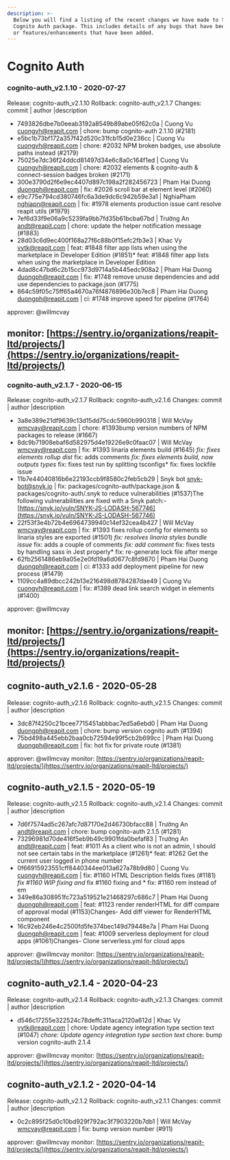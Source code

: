 ```yaml
---
description: >-
  Below you will find a listing of the recent changes we have made to the
  Cognito Auth package. This includes details of any bugs that have been fixed
  or features/enhancements that have been added.
---
```


# Cognito Auth

### cognito-auth\_v2.1.10 - 2020-07-27

Release: cognito-auth\_v2.1.10 Rollback: cognito-auth\_v2.1.7 Changes: commit \| author \|description

* 7493826dbe7b0eeab3192a8549b89abe05f62c0a \| Cuong Vu [cuongvh@reapit.com](mailto:cuongvh@reapit.com) \| chore: bump cognito-auth 2.1.10 \(\#2181\)
* e5bc1b73bf172a357f42d520c31fcb15d0e236cc \| Cuong Vu [cuongvh@reapit.com](mailto:cuongvh@reapit.com) \| chore: \#2032 NPM broken badges, use absolute paths instead \(\#2179\)
* 75025e7dc36f24ddcd81497d34e6c8a0c164f1ed \| Cuong Vu [cuongvh@reapit.com](mailto:cuongvh@reapit.com) \| chore: \#2032 elements & cognito-auth & connect-session badges broken \(\#2171\)
* 300e3790d2f6e9ec4407d897c198a2f282456723 \| Pham Hai Duong [duongph@reapit.com](mailto:duongph@reapit.com) \| fix: \#2026 scroll bar at element level \(\#2060\)
* e9c775e794cd380746fc6a3de9dc6c942b59e3a1 \| NghiaPham [nghiapn@reapit.com](mailto:nghiapn@reapit.com) \| fix: \#1978 elements production issue cant resolve reapit utils \(\#1979\)
* 7ef6d33f9e06a9c5239fa9bb7fd35b61bcba67bd \| Trường An [andt@reapit.com](mailto:andt@reapit.com) \| chore: update the helper notification message \(\#1883\)
* 28d03c6d9ec400f168a27f6c88b0f15efc2fb3e3 \| Khac Vy [vytk@reapit.com](mailto:vytk@reapit.com) \| feat: \#1848 filter app lists when using the marketplace in Developer Edition \(\#1851\)\* feat: \#1848 filter app lists when using the marketplace in Developer Edition
* 4dad8c47bd6c2b15cc973d9714a5b445edc908a2 \| Pham Hai Duong [duongph@reapit.com](mailto:duongph@reapit.com) \| fix: \#1748 remove unuse dependencies and add use dependencies to package.json \(\#1775\)
* 864c59f05c75ff65a4670a76f4876896e30b7ec8 \| Pham Hai Duong [duongph@reapit.com](mailto:duongph@reapit.com) \| ci: \#1748 improve speed for pipeline \(\#1764\)

approver: @willmcvay

## monitor: [https://sentry.io/organizations/reapit-ltd/projects/](https://sentry.io/organizations/reapit-ltd/projects/)

### cognito-auth\_v2.1.7 - 2020-06-15

Release: cognito-auth\_v2.1.7 Rollback: cognito-auth\_v2.1.6 Changes: commit \| author \|description

* 3a8e389e21df9639c13d15dd75cdc5960b990318 \| Will McVay [wmcvay@reapit.com](mailto:wmcvay@reapit.com) \| chore: \#1393bump version numbers of NPM packages to release \(\#1667\)
* 8dc9b71908ebaf6d582975d4e19226e9c0faac07 \| Will McVay [wmcvay@reapit.com](mailto:wmcvay@reapit.com) \| fix: \#1393 linaria elements build \(\#1645\) _fix: fixes elements rollup dist_ fix: adds comments _fix: fixes elements build, now outputs types_ fix: fixes test run by splitting tsconfigs\* fix: fixes lockfile issue
* 11b7e44040816b6e22193ccb9f8580c2feb5cb29 \| Snyk bot [snyk-bot@snyk.io](mailto:snyk-bot@snyk.io) \| fix: packages/cognito-auth/package.json & packages/cognito-auth/.snyk to reduce vulnerabilities \(\#1537\)The following vulnerabilities are fixed with a Snyk patch:- [https://snyk.io/vuln/SNYK-JS-LODASH-567746](https://snyk.io/vuln/SNYK-JS-LODASH-567746)
* 22f53f3e4b72b4e6964739940c14ef32cea4b427 \| Will McVay [wmcvay@reapit.com](mailto:wmcvay@reapit.com) \| fix: \#1393 fixes rollup config for elements so linaria styles are exported \(\#1501\) _fix: resolves linaria styles bundle issue_ fix: adds a couple of comments _fix: add comment_ fix: fixes tests by handling sass in Jest properly\* fix: re-generate lock file after merge
* 62fb2561486eb9a05e2e0fd19a6d0677c8fd9870 \| Pham Hai Duong [duongph@reapit.com](mailto:duongph@reapit.com) \| ci: \#1333 add deployment pipeline for new process \(\#1479\)
* 1109cc4a89dbcc242b13e216498d8784287dae49 \| Cuong Vu [cuongvh@reapit.com](mailto:cuongvh@reapit.com) \| fix: \#1389 dead link search widget in elements \(\#1400\)

approver: @willmcvay

## monitor: [https://sentry.io/organizations/reapit-ltd/projects/](https://sentry.io/organizations/reapit-ltd/projects/)

## cognito-auth\_v2.1.6 - 2020-05-28

Release: cognito-auth\_v2.1.6 Rollback: cognito-auth\_v2.1.5 Changes: commit \| author \|description

* 3dc87f4250c21bcee7715451abbbac7ed5a6ebd0 \| Pham Hai Duong [duongph@reapit.com](mailto:duongph@reapit.com) \| chore: bump version cognito auth \(\#1394\)
* 75bd498a445ebb2baa0cb72594e99f5cb2b699cc \| Pham Hai Duong [duongph@reapit.com](mailto:duongph@reapit.com) \| fix: hot fix for private route \(\#1381\)

approver: @willmcvay monitor: [https://sentry.io/organizations/reapit-ltd/projects/](https://sentry.io/organizations/reapit-ltd/projects/)

## cognito-auth\_v2.1.5 - 2020-05-19

Release: cognito-auth\_v2.1.5 Rollback: cognito-auth\_v2.1.4 Changes: commit \| author \|description

* 7d6f7574ad5c267afc7d87170e2d46730bfacc88 \| Trường An [andt@reapit.com](mailto:andt@reapit.com) \| chore: bump cognito-auth 2.1.5 \(\#1281\)
* 73296981d70de416f5eb9b49c9901fda0befaf83 \| Trường An [andt@reapit.com](mailto:andt@reapit.com) \| feat: \#1011 As a client who is not an admin, I should not see certain tabs in the marketplace \(\#1261\)\* feat: \#1262 Get the current user logged in phone number
* 0f66915923551cff8440344ee013a627a78b9d80 \| Cuong Vu [cuongvh@reapit.com](mailto:cuongvh@reapit.com) \| fix: \#1160 HTML Description fields fixes \(\#1181\) _fix \#1160 WIP fixing  and_  fix \#1160 fixing  and \* fix: \#1160 rem instead of em
* 349e86a308951fc723a519521e21468297c686c7 \| Pham Hai Duong [duongph@reapit.com](mailto:duongph@reapit.com) \| feat: \#1123 render renderHTML for diff compare of approval modal \(\#1153\)Changes- Add diff viewer for RenderHTML component
* 16c92eb246e4c2500fd5fe374bec149d79448e7a \| Pham Hai Duong [duongph@reapit.com](mailto:duongph@reapit.com) \| feat: \#1009 serverless deployment for cloud apps \(\#1061\)Changes- Clone serverless.yml for cloud apps

approver: @willmcvay monitor: [https://sentry.io/organizations/reapit-ltd/projects/](https://sentry.io/organizations/reapit-ltd/projects/)

## cognito-auth\_v2.1.4 - 2020-04-23

Release: cognito-auth\_v2.1.4 Rollback: cognito-auth\_v2.1.3 Changes: commit \| author \|description

* d546c17255e322524c78deffc311aca2120a612d \| Khac Vy [vytk@reapit.com](mailto:vytk@reapit.com) \| chore: Update agency integration type section text \(\#1047\) _chore: Update agency integration type section text_ chore: bump version cognito-auth 2.1.4

approver: @willmcvay monitor: [https://sentry.io/organizations/reapit-ltd/projects/](https://sentry.io/organizations/reapit-ltd/projects/)

## cognito-auth\_v2.1.2 - 2020-04-14

Release: cognito-auth\_v2.1.2 Rollback: cognito-auth\_v2.1.1 Changes: commit \| author \|description

* 0c2c895f25d0c10bd929f792ac3f7903220b7db1 \| Will McVay [wmcvay@reapit.com](mailto:wmcvay@reapit.com) \| fix: bump version number \(\#911\)

approver: @willmcvay monitor: [https://sentry.io/organizations/reapit-ltd/projects/](https://sentry.io/organizations/reapit-ltd/projects/)

